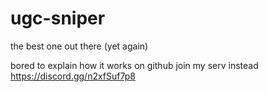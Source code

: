 # ugc-sniper
the best one out there (yet again)

bored to explain how it works on github join my serv instead https://discord.gg/n2xfSuf7p8
